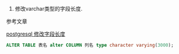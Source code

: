 1. 修改varchar类型的字段长度.

参考文章

[postgresql 修改字段长度](http://blog.csdn.net/baidu_18607183/article/details/78182275)

```sql
ALTER TABLE 表名 alter COLUMN 列名 type character varying(3000);
```